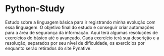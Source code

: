 # Python-Study
Estudo sobre a linguagem básica para ir registrando minha evolução com essa linguagem. O objetivo final do estudo é conseguir criar automações para a área de segurança da informação. 
Aqui terá algumas resoluções de exercícios do básico até o avançado. 
Cada exercício terá sua descrição e a resolução, separados por seu nível de dificuldade, os exercícios por enquanto serão retirados do site Pynative.
